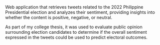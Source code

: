 Web application that retrieves tweets related to the 2022 Philippine Presidential election and analyzes their sentiment, providing insights into whether the content is positive, negative, or neutral.

As part of my college thesis, it was used to evaluate public opinion surrounding election candidates to determine if the overall sentiment expressed in the tweets could be used to predict electoral outcomes.
